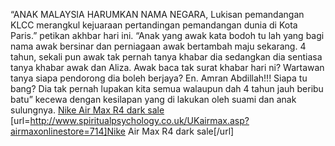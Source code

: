 “ANAK MALAYSIA HARUMKAN NAMA NEGARA, Lukisan pemandangan KLCC merangkul kejuaraan pertandingan pemandangan dunia di Kota Paris.” petikan akhbar hari ini. “Anak yang awak kata bodoh tu lah yang bagi nama awak bersinar dan perniagaan awak bertambah maju sekarang. 4 tahun, sekali pun awak tak pernah tanya khabar dia sedangkan dia sentiasa tanya khabar awak dan Aliza. Awak baca tak surat khabar hari ni? Wartawan tanya siapa pendorong  dia boleh berjaya? En. Amran Abdillah!!! Siapa tu bang? Dia tak pernah lupakan kita semua walaupun dah 4 tahun jauh beribu batu” kecewa dengan kesilapan yang di lakukan oleh suami dan anak sulungnya.
 <a href="http://www.spiritualpsychology.co.uk/UKairmax.asp?airmaxonlinestore=714" >Nike Air Max R4 dark sale</a>
[url=http://www.spiritualpsychology.co.uk/UKairmax.asp?airmaxonlinestore=714]Nike Air Max R4 dark sale[/url]